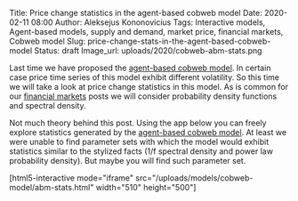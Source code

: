 Title: Price change statistics in the agent-based cobweb model
Date: 2020-02-11 08:00
Author: Aleksejus Kononovicius
Tags: Interactive models, Agent-based models, supply and demand, market price, financial markets, Cobweb model
Slug: price-change-stats-in-the-agent-based-cobweb-model
Status: draft
Image_url: uploads/2020/cobweb-abm-stats.png

Last time we have proposed the
[agent-based cobweb model]({filename}/articles/2020/cobweb-abm.md). In certain
case price time series of this model exhibit different volatility. So this time
we will take a look at price change statistics in this model. As is common for
our [financial markets](/tag/financial-markets) posts we will consider
probability density functions and spectral density.
<!--more-->

Not much theory behind this post. Using the app below you can freely explore
statistics generated by the
[agent-based cobweb model]({filename}/articles/2020/cobweb-abm.md). At least we
were unable to find parameter sets with which the model would exhibit
statistics similar to the stylized facts (1/f spectral density and power law
probability density). But maybe you will find such parameter set.

[html5-interactive mode="iframe"
src="/uploads/models/cobweb-model/abm-stats.html" width="510" height="500"]
